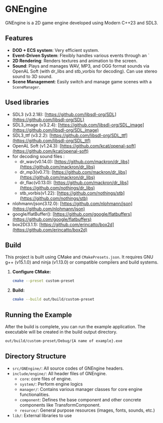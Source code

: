 # GNEngine

GNEngine is a 2D game engine developed using Modern C++23 and SDL3.

## Features

- **DOD + ECS system**: Very efficient system. 
- **Event-Driven System**: Flexibly handles various events through an `
- **2D Rendering**: Renders textures and animation to the screen.
- **Sound**: Plays and manages WAV, MP3, and OGG format sounds via OpenAL Soft (with dr_libs and stb_vorbis for decoding).
Can use stereo sound to 3D sound.
- **Scene Management**: Easily switch and manage game scenes with a `SceneManager`.


## Used libraries

- SDL3 (v3.2.18): [https://github.com/libsdl-org/SDL](https://github.com/libsdl-org/SDL)
- SDL3_image (v3.2.4): [https://github.com/libsdl-org/SDL_image](https://github.com/libsdl-org/SDL_image)
- SDL3_ttf (v3.2.2): [https://github.com/libsdl-org/SDL_ttf](https://github.com/libsdl-org/SDL_ttf)
- OpenAL Soft (v1.24.3): [https://github.com/kcat/openal-soft](https://github.com/kcat/openal-soft)
- for decoding sound files :
    - dr_wav(v0.14.0): [https://github.com/mackron/dr_libs](https://github.com/mackron/dr_libs) 
    - dr_mp3(v0.7.1): [https://github.com/mackron/dr_libs](https://github.com/mackron/dr_libs)
    - dr_flac(v0.13.0): [https://github.com/mackron/dr_libs](https://github.com/nothings/dr_libs)
    - stb_vorbis(v1.22): [https://github.com/nothings/stb](https://github.com/nothings/stb)
- nlohmann/json(3.12.0): [https://github.com/nlohmann/json](https://github.com/nlohmann/json)
- google/flatBuffer(): [https://github.com/google/flatbuffers](https://github.com/google/flatbuffers)
- box2D(3.1.1): [https://github.com/erincatto/box2d](https://github.com/erincatto/box2d)

## Build

This project is built using CMake and `CMakePresets.json`. It requires GNU g++ (v15.1.0) and ninja (v1.13.0) or compatible compilers and build systems.

1.  **Configure CMake:**
    ```bash
    cmake --preset custom-preset
    ```

2.  **Build:**
    ```bash
    cmake --build out/build/custom-preset
    ```

## Running the Example

After the build is complete, you can run the example application. The executable will be created in the build output directory.

```bash
out/build/custom-preset/Debug/{A name of example}.exe
```

## Directory Structure

- `src/GNEngine/`: All source codes of GNEngine headers.
- `include/engine/`: All header files of GNEngine. 
  - `core`: core files of engine.
  - `system/`: Perform engine logics
  - `manager/`: Contains various manager classes for core engine functionalities.
  - `component`: Defines the base component and other concrete components like TransformComponent.
  - `resurce/`: General purpose resources (images, fonts, sounds, etc.)
- `lib/`: External libraries to use